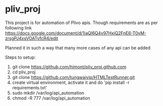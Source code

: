 # pliv_proj
This project is for automation of Plivo apis. Though requirements are as per following link 
https://docs.google.com/document/d/1iaQl6Q4v97HxiQ2FnE6-T0vM-zrsgPJ4xsVOATyfcR4/edit

Planned it in such a way that many more cases of any api can be added

Steps to setup:
1. git clone https://github.com/himont/pliv_proj.github.com
2. cd pliv_proj
3. git clone https://github.com/tungwaiyip/HTMLTestRunner.git
4. create virtual environment, activate it and do 'pip install -r requirements.txt'
5. sudo mkdir /var/log/api_automation
6. chmod -R 777 /var/log/api_automation

